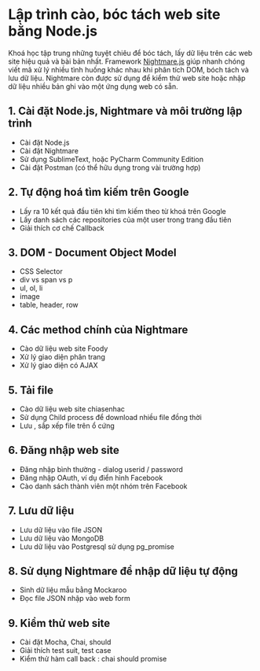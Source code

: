 # Lập trình cào, bóc tách web site bằng Node.js
Khoá học tập trung những tuyệt chiêu để bóc tách, lấy dữ liệu trên các web site hiệu quả và bài bản nhất. Framework [Nightmare.js](https://github.com/segmentio/nightmare) giúp nhanh chóng viết mã xử lý nhiều tình huống khác nhau khi phân tích DOM, bóch tách và lưu dữ liệu. Nightmare còn được sử dụng để kiểm thử web site hoặc nhập dữ liệu nhiều bản ghi vào một ứng dụng web có sẵn.

## 1. Cài đặt Node.js, Nightmare và môi trường lập trình
- Cài đặt Node.js
- Cài đặt Nightmare
- Sử dụng SublimeText, hoặc PyCharm Community Edition
- Cài đặt Postman (có thể hữu dụng trong vài trường hợp)

## 2. Tự động hoá tìm kiếm trên Google
- Lấy ra 10 kết quả đầu tiên khi tìm kiếm theo từ khoá trên Google
- Lấy danh sách các repositories của một user trong trang đầu tiên
- Giải thích cơ chế Callback

## 3. DOM - Document Object Model
- CSS Selector
- div vs span vs p
- ul, ol, li
- image
- table, header, row

## 4. Các method chính của Nightmare
- Cào dữ liệu web site Foody
- Xử lý giao diện phân trang
- Xử lý giao diện có AJAX

## 5. Tải file
- Cào dữ liệu web site chiasenhac
- Sử dụng Child process để download nhiều file đồng thời
- Lưu , sắp xếp file trên ổ cứng

## 6. Đăng nhập web site
- Đăng nhập bình thường - dialog userid / password
- Đăng nhập OAuth, ví dụ điển hình Facebook
- Cào danh sách thành viên một nhóm trên Facebook

## 7. Lưu dữ liệu
- Lưu dữ liệu vào file JSON
- Lưu dữ liệu vào MongoDB
- Lưu dữ liệu vào Postgresql sử dụng pg_promise

## 8. Sử dụng Nightmare để nhập dữ liệu tự động
- Sinh dữ liệu mẫu bằng Mockaroo
- Đọc file JSON nhập vào web form

## 9. Kiểm thử web site
- Cài đặt Mocha, Chai, should
- Giải thích test suit, test case
- Kiểm thử hàm call back : chai should promise


